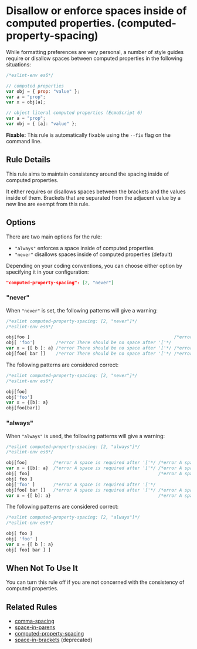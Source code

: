 # Disallow or enforce spaces inside of computed properties. (computed-property-spacing)

While formatting preferences are very personal, a number of style guides require
or disallow spaces between computed properties in the following situations:

```js
/*eslint-env es6*/

// computed properties
var obj = { prop: "value" };
var a = "prop";
var x = obj[a];

// object literal computed properties (EcmaScript 6)
var a = "prop";
var obj = { [a]: "value" };
```

**Fixable:** This rule is automatically fixable using the `--fix` flag on the command line.

## Rule Details

This rule aims to maintain consistency around the spacing inside of computed properties.

It either requires or disallows spaces between the brackets and the values inside of them.
Brackets that are separated from the adjacent value by a new line are exempt from this rule.

## Options

There are two main options for the rule:

* `"always"` enforces a space inside of computed properties
* `"never"` disallows spaces inside of computed properties (default)

Depending on your coding conventions, you can choose either option by specifying it in your configuration:

```json
"computed-property-spacing": [2, "never"]
```

### "never"

When `"never"` is set, the following patterns will give a warning:

```js
/*eslint computed-property-spacing: [2, "never"]*/
/*eslint-env es6*/

obj[foo ]                                                       /*error There should be no space before ']'*/
obj[ 'foo']        /*error There should be no space after '['*/
var x = {[ b ]: a} /*error There should be no space after '['*/ /*error There should be no space before ']'*/
obj[foo[ bar ]]    /*error There should be no space after '['*/ /*error There should be no space before ']'*/
```

The following patterns are considered correct:

```js
/*eslint computed-property-spacing: [2, "never"]*/
/*eslint-env es6*/

obj[foo]
obj['foo']
var x = {[b]: a}
obj[foo[bar]]
```

### "always"

When `"always"` is used, the following patterns will give a warning:

```js
/*eslint computed-property-spacing: [2, "always"]*/
/*eslint-env es6*/

obj[foo]          /*error A space is required after '['*/ /*error A space is required before ']'*/
var x = {[b]: a}  /*error A space is required after '['*/ /*error A space is required before ']'*/
obj[ foo]                                                 /*error A space is required before ']'*/
obj[ foo ]
obj['foo' ]       /*error A space is required after '['*/
obj[foo[ bar ]]   /*error A space is required after '['*/ /*error A space is required before ']'*/
var x = {[ b]: a}                                         /*error A space is required before ']'*/
```

The following patterns are considered correct:

```js
/*eslint computed-property-spacing: [2, "always"]*/
/*eslint-env es6*/

obj[ foo ]
obj[ 'foo' ]
var x = {[ b ]: a}
obj[ foo[ bar ] ]

```


## When Not To Use It

You can turn this rule off if you are not concerned with the consistency of computed properties.

## Related Rules

* [comma-spacing](comma-spacing.md)
* [space-in-parens](space-in-parens.md)
* [computed-property-spacing](computed-property-spacing.md)
* [space-in-brackets](space-in-brackets.md) (deprecated)

